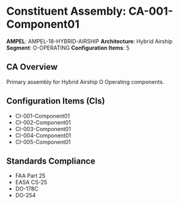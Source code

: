# Constituent Assembly: CA-001-Component01

**AMPEL**: AMPEL-18-HYBRID-AIRSHIP
**Architecture**: Hybrid Airship
**Segment**: O-OPERATING
**Configuration Items**: 5

## CA Overview
Primary assembly for Hybrid Airship O Operating components.

## Configuration Items (CIs)
- CI-001-Component01
- CI-002-Component01
- CI-003-Component01
- CI-004-Component01
- CI-005-Component01

## Standards Compliance
- FAA Part 25
- EASA CS-25
- DO-178C
- DO-254
